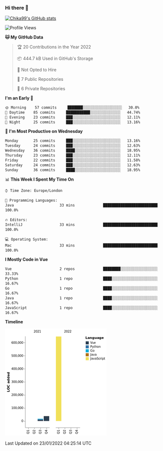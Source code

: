 ### Hi there 👋
[![Chika99's GitHub stats](https://github-readme-stats.vercel.app/api?username=Chika99&count_private=true&show_icons=true)](https://github.com/anuraghazra/github-readme-stats)

<!--START_SECTION:waka-->
![Profile Views](http://img.shields.io/badge/Profile%20Views-55-blue)

**🐱 My GitHub Data** 

> 🏆 20 Contributions in the Year 2022
 > 
> 📦 444.7 kB Used in GitHub's Storage 
 > 
> 🚫 Not Opted to Hire
 > 
> 📜 7 Public Repositories 
 > 
> 🔑 6 Private Repositories  
 > 
**I'm an Early 🐤** 

```text
🌞 Morning    57 commits     ███████░░░░░░░░░░░░░░░░░░   30.0% 
🌆 Daytime    85 commits     ███████████░░░░░░░░░░░░░░   44.74% 
🌃 Evening    23 commits     ███░░░░░░░░░░░░░░░░░░░░░░   12.11% 
🌙 Night      25 commits     ███░░░░░░░░░░░░░░░░░░░░░░   13.16%

```
📅 **I'm Most Productive on Wednesday** 

```text
Monday       25 commits     ███░░░░░░░░░░░░░░░░░░░░░░   13.16% 
Tuesday      24 commits     ███░░░░░░░░░░░░░░░░░░░░░░   12.63% 
Wednesday    36 commits     ████░░░░░░░░░░░░░░░░░░░░░   18.95% 
Thursday     23 commits     ███░░░░░░░░░░░░░░░░░░░░░░   12.11% 
Friday       22 commits     ███░░░░░░░░░░░░░░░░░░░░░░   11.58% 
Saturday     24 commits     ███░░░░░░░░░░░░░░░░░░░░░░   12.63% 
Sunday       36 commits     ████░░░░░░░░░░░░░░░░░░░░░   18.95%

```


📊 **This Week I Spent My Time On** 

```text
⌚︎ Time Zone: Europe/London

💬 Programming Languages: 
Java                     33 mins             █████████████████████████   100.0%

🔥 Editors: 
IntelliJ                 33 mins             █████████████████████████   100.0%

💻 Operating System: 
Mac                      33 mins             █████████████████████████   100.0%

```

**I Mostly Code in Vue** 

```text
Vue                      2 repos             ████████░░░░░░░░░░░░░░░░░   33.33% 
Python                   1 repo              ████░░░░░░░░░░░░░░░░░░░░░   16.67% 
Go                       1 repo              ████░░░░░░░░░░░░░░░░░░░░░   16.67% 
Java                     1 repo              ████░░░░░░░░░░░░░░░░░░░░░   16.67% 
JavaScript               1 repo              ████░░░░░░░░░░░░░░░░░░░░░   16.67%

```


**Timeline**

![Chart not found](https://raw.githubusercontent.com/Chika99/Chika99/main/charts/bar_graph.png) 


 Last Updated on 23/01/2022 04:25:14 UTC
<!--END_SECTION:waka-->

<!--
**Chika99/Chika99** is a ✨ _special_ ✨ repository because its `README.md` (this file) appears on your GitHub profile.

Here are some ideas to get you started:

- 🔭 I’m currently working on ...
- 🌱 I’m currently learning ...
- 👯 I’m looking to collaborate on ...
- 🤔 I’m looking for help with ...
- 💬 Ask me about ...
- 📫 How to reach me: ...
- 😄 Pronouns: ...
- ⚡ Fun fact: ...
-->
